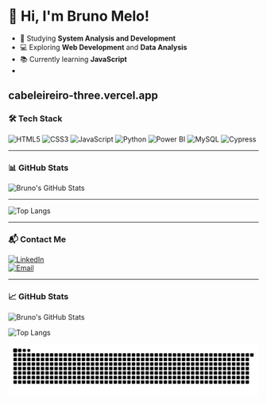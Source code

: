 # 👋 Hi, I'm Bruno Melo!

- 🌱 Studying **System Analysis and Development**
- 💻 Exploring **Web Development** and **Data Analysis**
- 📚 Currently learning **JavaScript**
- 
 
cabeleireiro-three.vercel.app 
---

### 🛠️ Tech Stack

![HTML5](https://img.shields.io/badge/-HTML5-E34F26?logo=html5&logoColor=white&style=for-the-badge)
![CSS3](https://img.shields.io/badge/-CSS3-1572B6?logo=css3&logoColor=white&style=for-the-badge)
![JavaScript](https://img.shields.io/badge/-JavaScript-F7DF1E?logo=javascript&logoColor=black&style=for-the-badge)
![Python](https://img.shields.io/badge/-Python-3776AB?logo=python&logoColor=white&style=for-the-badge)
![Power BI](https://img.shields.io/badge/-Power%20BI-F2C811?logo=power-bi&logoColor=black&style=for-the-badge)
![MySQL](https://img.shields.io/badge/-MySQL-4479A1?logo=mysql&logoColor=white&style=for-the-badge)
![Cypress](https://img.shields.io/badge/-Cypress-17202C?logo=cypress&logoColor=white&style=for-the-badge)

---

### 📊 GitHub Stats

![Bruno's GitHub Stats](https://github-readme-stats.vercel.app/api?username=BrunoMeloMorais22&show_icons=true&theme=react&hide_title=false)


---

![Top Langs](https://github-readme-stats.vercel.app/api/top-langs/?username=BrunoMeloMorais22&layout=compact&theme=react)


---

### 📬 Contact Me

[![LinkedIn](https://img.shields.io/badge/-LinkedIn-0077B5?logo=linkedin&logoColor=white&style=for-the-badge)](https://www.linkedin.com/in/bruno-morais-6b0256235/)  
[![Email](https://img.shields.io/badge/-Email-D14836?logo=gmail&logoColor=white&style=for-the-badge)](mailto:grumelo098@gmail.com)

---

### 📈 GitHub Stats

![Bruno's GitHub Stats](https://github-readme-stats.vercel.app/api?username=BrunoMeloMorais22&show_icons=true&theme=react&hide_title=false)

![Top Langs](https://github-readme-stats.vercel.app/api/top-langs/?username=BrunoMeloMorais22&layout=compact&theme=react)

![Snake animation](https://github.com/BrunoMeloMorais22/BrunoMeloMorais22/blob/output/github-contribution-grid-snake.svg)

